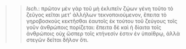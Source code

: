 

>>  *Isch.*: πρῶτον μὲν γὰρ τοῦ μὴ ἐκλιπεῖν ζῴων γένη τοῦτο τὸ ζεῦγος κεῖται μετ' ἀλλήλων τεκνοποιούμενον, ἔπειτα τὸ γηροβοσκοὺς κεκτῆσθαι ἑαυτοῖς ἐκ τούτου τοῦ ζεύγους τοῖς γοῦν ἀνθρώποις πορίζεται: ἔπειτα δὲ καὶ ἡ δίαιτα τοῖς ἀνθρώποις οὐχ ὥσπερ τοῖς κτήνεσίν ἐστιν ἐν ὑπαίθρῳ, ἀλλὰ στεγῶν δεῖται δῆλον ὅτι.